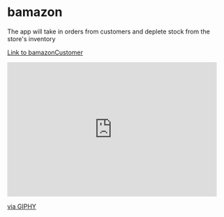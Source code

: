 # bamazon

The app will take in orders from customers and deplete stock from the store's inventory


<p><a href="bamazonCustomer.mov">Link to bamazonCustomer</a></p>

<iframe src="https://giphy.com/embed/EBDzDFtxjbaP9DWI1e" width="480" height="308" frameBorder="0" class="giphy-embed" allowFullScreen></iframe><p><a href="https://giphy.com/gifs/EBDzDFtxjbaP9DWI1e">via GIPHY</a></p>